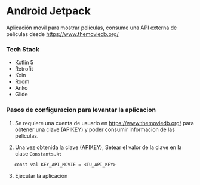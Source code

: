 # Android Jetpack


Aplicación movil para mostrar películas, consume una API externa de peliculas desde https://www.themoviedb.org/

### Tech Stack

* Kotlin 5
* Retrofit
* Koin
* Room
* Anko
* Glide

### Pasos de configuracion para levantar la aplicacion


1. Se requiere una cuenta de usuario en https://www.themoviedb.org/ para obtener una clave (APIKEY) y poder consumir informacion de las películas.


2. Una vez obtenida la clave (APIKEY), Setear el valor de la clave en la clase `Constants.kt`

```
   const val KEY_API_MOVIE = <TU_API_KEY>
```
 
3. Ejecutar la aplicación



